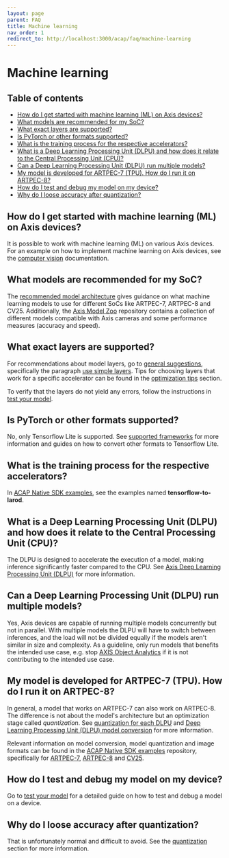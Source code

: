 ```yaml
---
layout: page
parent: FAQ
title: Machine learning
nav_order: 1
redirect_to: http://localhost:3000/acap/faq/machine-learning
---
```


<!-- omit in toc -->
# Machine learning

<!-- omit in toc -->
## Table of contents

- [How do I get started with machine learning (ML) on Axis devices?](#how-do-i-get-started-with-machine-learning-ml-on-axis-devices)
- [What models are recommended for my SoC?](#what-models-are-recommended-for-my-soc)
- [What exact layers are supported?](#what-exact-layers-are-supported)
- [Is PyTorch or other formats supported?](#is-pytorch-or-other-formats-supported)
- [What is the training process for the respective accelerators?](#what-is-the-training-process-for-the-respective-accelerators)
- [What is a Deep Learning Processing Unit (DLPU) and how does it relate to the Central Processing Unit (CPU)?](#what-is-a-deep-learning-processing-unit-dlpu-and-how-does-it-relate-to-the-central-processing-unit-cpu)
- [Can a Deep Learning Processing Unit (DLPU) run multiple models?](#can-a-deep-learning-processing-unit-dlpu-run-multiple-models)
- [My model is developed for ARTPEC-7 (TPU). How do I run it on ARTPEC-8?](#my-model-is-developed-for-artpec-7-tpu-how-do-i-run-it-on-artpec-8)
- [How do I test and debug my model on my device?](#how-do-i-test-and-debug-my-model-on-my-device)
- [Why do I loose accuracy after quantization?](#why-do-i-loose-accuracy-after-quantization)

## How do I get started with machine learning (ML) on Axis devices?

It is possible to work with machine learning (ML) on various Axis devices. For an example on how to
implement machine learning on Axis devices, see the [computer vision][get-started-1]
documentation.

[get-started-1]: https://developer.axis.com/computer-vision

## What models are recommended for my SoC?

The [recommended model architecture][models-for-soc-1] gives guidance on what machine learning
models to use for different SoCs like ARTPEC-7, ARTPEC-8 and CV25. Additionally, the
[Axis Model Zoo][models-for-soc-2] repository contains a collection of different models compatible
with Axis cameras and some performance measures (accuracy and speed).

[models-for-soc-1]: https://developer.axis.com/computer-vision/computer-vision-on-device/recommended-model-architecture
[models-for-soc-2]: https://github.com/AxisCommunications/axis-model-zoo

## What exact layers are supported?

For recommendations about model layers, go to [general suggestions][sup-layers-1], specifically the
paragraph [use simple layers][sup-layers-2]. Tips for choosing layers that work for a specific
accelerator can be found in the [optimization tips][sup-layers-3] section.

To verify that the layers do not yield any errors, follow the instructions in
[test your model][sup-layers-4].

[sup-layers-1]: https://developer.axis.com/computer-vision/computer-vision-on-device/general-suggestions
[sup-layers-2]: https://developer.axis.com/computer-vision/computer-vision-on-device/general-suggestions#use-simple-layers
[sup-layers-3]: https://developer.axis.com/computer-vision/computer-vision-on-device/optimization-tips
[sup-layers-4]: https://developer.axis.com/computer-vision/computer-vision-on-device/test-your-model

## Is PyTorch or other formats supported?

No, only Tensorflow Lite is supported. See [supported frameworks][other-formats-1] for more
information and guides on how to convert other formats to Tensorflow Lite.

[other-formats-1]: https://developer.axis.com/computer-vision/computer-vision-on-device/supported-frameworks

## What is the training process for the respective accelerators?

In [ACAP Native SDK examples][train-proc-1], see the examples named **tensorflow-to-larod**.

[train-proc-1]: https://github.com/AxisCommunications/acap-native-sdk-examples

## What is a Deep Learning Processing Unit (DLPU) and how does it relate to the Central Processing Unit (CPU)?

The DLPU is designed to accelerate the execution of a model, making inference significantly faster
compared to the CPU. See [Axis Deep Learning Processing Unit (DLPU)][dlpu-1] for more information.

[dlpu-1]: https://developer.axis.com/computer-vision/computer-vision-on-device/axis-dlpu

## Can a Deep Learning Processing Unit (DLPU) run multiple models?

Yes, Axis devices are capable of running multiple models concurrently but not in parallel. With
multiple models the DLPU will have to switch between inferences, and the load will not be divided
equally if the models aren't similar in size and complexity. As a guideline, only run models that
benefits the intended use case, e.g. stop [AXIS Object Analytics][mult-models-1] if it is not
contributing to the intended use case.

[mult-models-1]: https://www.axis.com/products/axis-object-analytics

## My model is developed for ARTPEC-7 (TPU). How do I run it on ARTPEC-8?

In general, a model that works on ARTPEC-7 can also work on ARTPEC-8. The difference is not about
the model's architecture but an optimization stage called *quantization*. See
[quantization for each DLPU][model-conv-1] and
[Deep Learning Processing Unit (DLPU) model conversion][model-conv-2] for more information.

Relevant information on model conversion, model quantization and image formats can be found in the
[ACAP Native SDK examples][model-conv-3] repository, specifically for [ARTPEC-7][model-conv-4],
[ARTPEC-8][model-conv-5] and [CV25][model-conv-6].

[model-conv-1]: https://developer.axis.com/computer-vision/computer-vision-on-device/quantization#quantization-for-each-dlpu
[model-conv-2]: https://developer.axis.com/computer-vision/computer-vision-on-device/dlpu-model-conversion
[model-conv-3]: https://github.com/AxisCommunications/acap-native-sdk-examples
[model-conv-4]: https://github.com/AxisCommunications/acap-native-sdk-examples/tree/main/tensorflow-to-larod
[model-conv-5]: https://github.com/AxisCommunications/acap-native-sdk-examples/tree/main/tensorflow-to-larod-artpec8
[model-conv-6]: https://github.com/AxisCommunications/acap-native-sdk-examples/tree/main/tensorflow-to-larod-cv25

## How do I test and debug my model on my device?

Go to [test your model][test-model-1] for a detailed guide on how to test and debug a model on a
device.

[test-model-1]: https://developer.axis.com/computer-vision/computer-vision-on-device/test-your-model

## Why do I loose accuracy after quantization?

That is unfortunately normal and difficult to avoid. See the [quantization][quant-1] section
for more information.

[quant-1]: https://developer.axis.com/computer-vision/computer-vision-on-device/quantization
